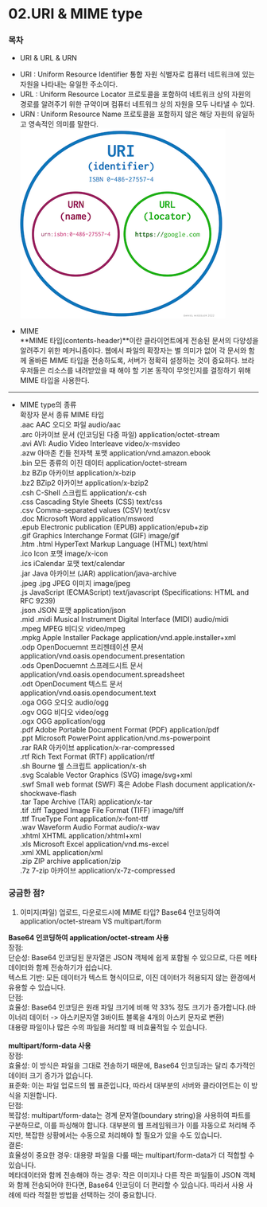 # 02.URI & MIME type

### 목차

* URI & URL & URN
 + URI : Uniform Resource Identifier
통합 자원 식별자로 컴퓨터 네트워크에 있는 자원을 나타내는 유일한 주소이다.
 + URL : Uniform Resource Locator 
프로토콜을 포함하여 네트워크 상의 자원의 경로를 알려주기 위한 규약이며 컴퓨터 네트워크 상의 자원을 모두 나타낼 수 있다.
 + URN : Uniform Resource Name
프로토콜을 포함하지 않은 해당 자원의 유일하고 영속적인 의미를 말한다.
![img_1.png](img_1.png)
* MIME <br>
  **MIME 타입(contents-header)**이란 클라이언트에게 전송된 문서의 다양성을 알려주기 위한 메커니즘이다.
웹에서 파일의 확장자는 별 의미가 없어 각 문서와 함께 올바른 MIME 타입을 전송하도록, 서버가 정확히 설정하는 것이 중요하다. 브라우저들은 리소스를 내려받았을 때 해야 할 기본 동작이 무엇인지를 결정하기 위해 MIME 타입을 사용한다.
***
* MIME type의 종류 <br>
확장자	문서 종류	MIME 타입 <br>
.aac	AAC 오디오 파일	audio/aac <br>
.arc	아카이브 문서 (인코딩된 다중 파일)	application/octet-stream <br>
.avi	AVI: Audio Video Interleave	video/x-msvideo <br>
.azw	아마존 킨들 전자책 포맷	application/vnd.amazon.ebook <br>
.bin	모든 종류의 이진 데이터	application/octet-stream <br>
.bz	BZip 아카이브	application/x-bzip <br>
.bz2	BZip2 아카이브	application/x-bzip2 <br>
.csh	C-Shell 스크립트	application/x-csh <br>
.css	Cascading Style Sheets (CSS)	text/css <br>
.csv	Comma-separated values (CSV)	text/csv <br>
.doc	Microsoft Word	application/msword <br>
.epub	Electronic publication (EPUB)	application/epub+zip <br>
.gif	Graphics Interchange Format (GIF)	image/gif <br>
.htm .html	HyperText Markup Language (HTML)	text/html <br>
.ico	Icon 포맷	image/x-icon <br>
.ics	iCalendar 포맷	text/calendar <br>
.jar	Java 아카이브 (JAR)	application/java-archive <br>
.jpeg .jpg	JPEG 이미지	image/jpeg <br>
.js	JavaScript (ECMAScript)	text/javascript (Specifications: HTML and RFC 9239) <br>
.json	JSON 포맷	application/json <br>
.mid .midi	Musical Instrument Digital Interface (MIDI)	audio/midi <br>
.mpeg	MPEG 비디오	video/mpeg <br>
.mpkg	Apple Installer Package	application/vnd.apple.installer+xml <br>
.odp	OpenDocuemnt 프리젠테이션 문서	application/vnd.oasis.opendocument.presentation <br>
.ods	OpenDocuemnt 스프레드시트 문서	application/vnd.oasis.opendocument.spreadsheet <br>
.odt	OpenDocument 텍스트 문서	application/vnd.oasis.opendocument.text <br>
.oga	OGG 오디오	audio/ogg <br>
.ogv	OGG 비디오	video/ogg <br>
.ogx	OGG	application/ogg <br>
.pdf	Adobe Portable Document Format (PDF)	application/pdf <br>
.ppt	Microsoft PowerPoint	application/vnd.ms-powerpoint <br>
.rar	RAR 아카이브	application/x-rar-compressed <br>
.rtf	Rich Text Format (RTF)	application/rtf <br>
.sh	Bourne 쉘 스크립트	application/x-sh <br>
.svg	Scalable Vector Graphics (SVG)	image/svg+xml <br>
.swf	Small web format (SWF) 혹은 Adobe Flash document	application/x-shockwave-flash <br>
.tar	Tape Archive (TAR)	application/x-tar <br>
.tif .tiff	Tagged Image File Format (TIFF)	image/tiff <br>
.ttf	TrueType Font	application/x-font-ttf <br>
.wav	Waveform Audio Format	audio/x-wav <br>
.xhtml	XHTML	application/xhtml+xml <br>
.xls	Microsoft Excel	application/vnd.ms-excel <br>
.xml	XML	application/xml <br>
.zip	ZIP archive	application/zip <br>
.7z	7-zip 아카이브	application/x-7z-compressed <br>

### 궁금한 점?
1. 이미지(파일) 업로드, 다운로드시에 MIME 타입? Base64 인코딩하여 application/octet-stream VS multipart/form

**Base64 인코딩하여 application/octet-stream 사용**  <br>
장점:  <br>
단순성: Base64 인코딩된 문자열은 JSON 객체에 쉽게 포함될 수 있으므로, 다른 메타데이터와 함께 전송하기가 쉽습니다.  <br>
텍스트 기반: 모든 데이터가 텍스트 형식이므로, 이진 데이터가 허용되지 않는 환경에서 유용할 수 있습니다.  <br>
단점: <br>
효율성: Base64 인코딩은 원래 파일 크기에 비해 약 33% 정도 크기가 증가합니다.(바이너리 데이터 -> 아스키문자열 3바이트 블록을 4개의 아스키 문자로 변환) <br>
대용량 파일이나 많은 수의 파일을 처리할 때 비효율적일 수 있습니다. <br>
<br>
**multipart/form-data 사용**  <br>
장점: <br>
효율성: 이 방식은 파일을 그대로 전송하기 때문에, Base64 인코딩과는 달리 추가적인 데이터 크기 증가가 없습니다. <br>
표준화: 이는 파일 업로드의 웹 표준입니다, 따라서 대부분의 서버와 클라이언트는 이 방식을 지원합니다. <br>
단점: <br>
복잡성: multipart/form-data는 경계 문자열(boundary string)을 사용하여 파트를 구분하므로, 이를 파싱해야 합니다. 대부분의 웹 프레임워크가 이를 자동으로 처리해 주지만, 복잡한 상황에서는 수동으로 처리해야 할 필요가 있을 수도 있습니다. <br>
결론: <br>
효율성이 중요한 경우: 대용량 파일을 다룰 때는 multipart/form-data가 더 적합할 수 있습니다. <br>
메타데이터와 함께 전송해야 하는 경우: 작은 이미지나 다른 작은 파일들이 JSON 객체와 함께 전송되어야 한다면, Base64 인코딩이 더 편리할 수 있습니다.
따라서 사용 사례에 따라 적절한 방법을 선택하는 것이 중요합니다. <br>

